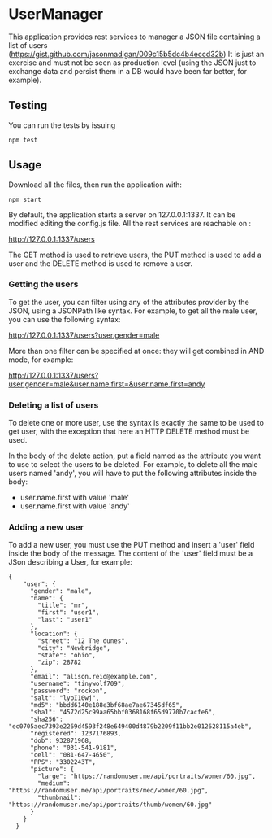

# UserManager

This application provides rest services to manager a JSON file containing a list of users (https://gist.github.com/jasonmadigan/009c15b5dc4b4eccd32b)
It is just an exercise and must not be seen as production level (using the JSON just to exchange data and
persist them in a DB would have been far better, for example).

## Testing

You can run the tests by issuing 

```
npm test
```
## Usage
Download all the files, then run the application with:

```
npm start
```

By default, the application starts a server on 127.0.0.1:1337. It can be modified editing the config.js file.
All the rest services are reachable on :

http://127.0.0.1:1337/users

The GET method is used to retrieve users, the PUT method is used to add a user and the DELETE method is used to remove a user.

### Getting the users

To get the user, you can filter using any of the attributes provider by the JSON, using a JSONPath like syntax.
For example, to get all the male user, you can use the following syntax:

http://127.0.0.1:1337/users?user.gender=male

More than one filter can be specified at once: they will get combined in AND mode, for example:

http://127.0.0.1:1337/users?user.gender=male&user.name.first=&user.name.first=andy

### Deleting a list of users

To delete one or more user, use the syntax is exactly the same to be used to get user, with the exception that here an HTTP DELETE method must be used.

In the body of the delete action, put a field named as the attribute you want to use to select the users to be deleted.
For example, to delete all the male users named 'andy', you will have to put the following attributes inside the body:

* user.name.first with value 'male'
* user.name.first with value 'andy'

### Adding a new user

To add a new user, you must use the PUT method and insert a 'user' field inside the body of the message.
The content of the 'user' field must be a JSon describing a User, for example:

```
{
    "user": {
      "gender": "male",
      "name": {
        "title": "mr",
        "first": "user1",
        "last": "user1"
      },
      "location": {
        "street": "12 The dunes",
        "city": "Newbridge",
        "state": "ohio",
        "zip": 28782
      },
      "email": "alison.reid@example.com",
      "username": "tinywolf709",
      "password": "rockon",
      "salt": "lypI10wj",
      "md5": "bbdd6140e188e3bf68ae7ae67345df65",
      "sha1": "4572d25c99aa65bbf0368168f65d9770b7cacfe6",
      "sha256": "ec0705aec7393e2269d4593f248e649400d4879b2209f11bb2e012628115a4eb",
      "registered": 1237176893,
      "dob": 932871968,
      "phone": "031-541-9181",
      "cell": "081-647-4650",
      "PPS": "3302243T",
      "picture": {
        "large": "https://randomuser.me/api/portraits/women/60.jpg",
        "medium": "https://randomuser.me/api/portraits/med/women/60.jpg",
        "thumbnail": "https://randomuser.me/api/portraits/thumb/women/60.jpg"
      }
    }
  }
```


